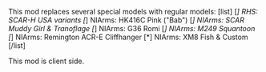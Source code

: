 This mod replaces several special models with regular models:
[list]
[*] RHS: SCAR-H USA variants
[*] NIArms: HK416C Pink ("Bab")
[*] NIArms: SCAR Muddy Girl & Tranoflage
[*] NIArms: G36 Romi
[*] NIArms: M249 Squantoon
[*] NIArms: Remington ACR-E Cliffhanger
[*] NIArms: XM8 Fish & Custom
[/list]

This mod is client side.
